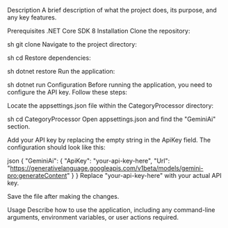 Description
A brief description of what the project does, its purpose, and any key features.

Prerequisites
.NET Core SDK 8
Installation
Clone the repository:

sh
git clone <repository-url>
Navigate to the project directory:

sh
cd <project-directory>
Restore dependencies:

sh
dotnet restore
Run the application:

sh
dotnet run
Configuration
Before running the application, you need to configure the API key. Follow these steps:

Locate the appsettings.json file within the CategoryProcessor directory:

sh
cd CategoryProcessor
Open appsettings.json and find the "GeminiAi" section.

Add your API key by replacing the empty string in the ApiKey field. The configuration should look like this:

json
{
  "GeminiAi": {
    "ApiKey": "your-api-key-here",
    "Url": "https://generativelanguage.googleapis.com/v1beta/models/gemini-pro:generateContent"
  }
}
Replace "your-api-key-here" with your actual API key.

Save the file after making the changes.

Usage
Describe how to use the application, including any command-line arguments, environment variables, or user actions required.